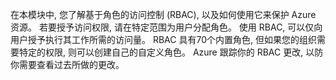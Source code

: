 在本模块中, 您了解基于角色的访问控制 (RBAC), 以及如何使用它来保护 Azure 资源。 若要授予访问权限, 请在特定范围为用户分配角色。 使用 RBAC, 可以仅向用户授予执行其工作所需的访问量。 RBAC 具有70个内置角色, 但如果您的组织需要特定的权限, 则可以创建自己的自定义角色。 Azure 跟踪你的 RBAC 更改, 以防你需要查看过去所做的更改。